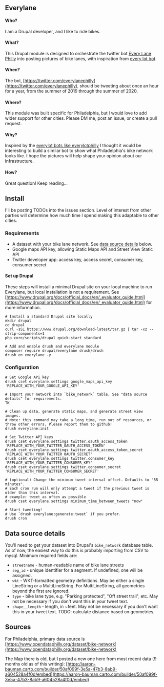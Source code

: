 Everylane
---------

#### Who?
I am a Drupal developer, and I like to ride bikes.

#### What?
This Drupal module is designed to orchestrate the twitter bot [Every Lane Philly](https://twitter.com/everylanephilly) into posting pictures of bike lanes, with inspiration from [every lot bot](https://github.com/fitnr/everylotbot).

#### When?
The bot, [https://twitter.com/everylanephilly](https://twitter.com/everylanephilly), should be tweeting about once an hour for a year, from the summer of 2019 through the summer of 2020.

#### Where?
This module was built specific for Philadelphia, but I would love to add wider support for other cities. Please DM me, post an issue, or create a pull request. 

#### Why?
Inspired by the [everylot bots like everylotphilly](https://twitter.com/everylotphilly) I thought it would be interesting to build a similar bot to show what Philadelphia's bike network looks like. I hope the pictures will help shape your opinion about our infrastructure.

#### How?
Great question! Keep reading...


## Install
I'll be posting TODOs into the issues section. Level of interest from other parties will determine how much time I spend making this adaptable to other cities.

### Requirements
* A dataset with your bike lane network. See [data source details](#data-source-details) below.
* Google maps API key, allowing Static Maps API and Street View Static API
* Twitter developer app: access key, access secret, consumer key, consumer secret

#### Set up Drupal
These steps will install a minimal Drupal site on your local machine to run Everylane, but local installation is not a requirement. See [https://www.drupal.org/docs/official_docs/en/_evaluator_guide.html](https://www.drupal.org/docs/official_docs/en/_evaluator_guide.html) for more information.
```
# Install a standard Drupal site locally
mkdir drupal
cd drupal
curl -sSL https://www.drupal.org/download-latest/tar.gz | tar -xz --strip-components=1
php core/scripts/drupal quick-start standard

# Add and enable drush and everylane module
composer require drupal/everylane drush/drush
drush en everylane -y
```

### Configuration
```
# Set Google API key
drush cset everylane.settings google_maps_api_key 'REPLACE_WITH_YOUR_GOOGLE_API_KEY'

# Import your network into `bike_network` table. See "data source details" for requirements.
TK

# Clean up data, generate static maps, and generate street view images.
# Note: this command may take a long time, run out of resources, or throw other errors. Please report them to github!
drush everylane:init

# Set Twitter API keys
drush cset everylane.settings twitter.oauth_access_token 'REPLACE_WITH_YOUR_TWITTER_OAUTH_ACCESS_TOKEN'
drush cset everylane.settings twitter.oauth_access_token_secret 'REPLACE_WITH_YOUR_TWITTER_OAUTH_SECRET'
drush cset everylane.settings twitter.consumer_key 'REPLACE_WITH_YOUR_TWITTER_CONSUMER_KEY'
drush cset everylane.settings twitter.consumer_secret 'REPLACE_WITH_YOUR_TWITTER_CONSUMER_SECRET'

# (optional) Change the minimum tweet interval offset. Defaults to "55 minutes".
# Each cron run will only attempt a tweet if the previous tweet is older than this interval.
# example: tweet as often as possible
drush cset everylane.settings minimum_time_between_tweets "now"

# Start tweeting!
# Use `drush everylane:generate:tweet` if you prefer.
drush cron
```

## Data source details
You'll need to get your dataset into Drupal's `bike_network` database table. As of now, the easiest way to do this is probably importing from CSV to mysql.
Minimum required fields are:

* `streetname` - human-readable name of bike lane streets
* `seg_id` - unique identifier for a segment. If undefined, one will be assigned.
* `wkt` - WKT-formatted geometry definitions. May be either a single LineString or a MultiLineString. For MultiLineString, all geometries beyond the first are ignored.
* `type` - bike lane type, e.g. "Parking protected", "Off street trail", etc. May not be necessary if you don't want this in your tweet text.
* `shape__length` - length, in ~feet. May not be necessary if you don't want this in your tweet text. TODO: calculate distance based on geometries.

## Sources
For Philadelphia, primary data source is [https://www.opendataphilly.org/dataset/bike-network](https://www.opendataphilly.org/dataset/bike-network)

The Map there is old, but I posted a new one here from most recent data (9 months old as of this writing): [https://aaron-bauman.carto.com/builder/50af099f-3e5a-47b3-8ab9-a604528a4f0d/embed](https://aaron-bauman.carto.com/builder/50af099f-3e5a-47b3-8ab9-a604528a4f0d/embed)
